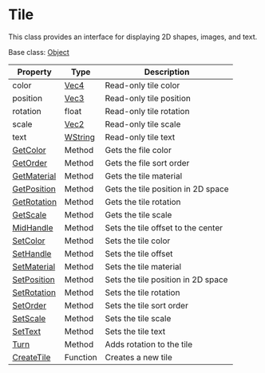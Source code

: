 # Tile

This class provides an interface for displaying 2D shapes, images, and text.

Base class: [Object](Object.md)

| Property | Type | Description |
| --- | --- | --- |
| color | [Vec4](Vec4.md) | Read-only tile color |
| position | [Vec3](Vec3.md) | Read-only tile position |
| rotation | float | Read-only tile rotation |
| scale | [Vec2](Vec2.md) | Read-only tile scale |
| text | [WString](WString.md) | Read-only tile text |
| [GetColor](Tile_GetColor.md) | Method | Gets the file color |
| [GetOrder](Tile_GetOrder.md) | Method | Gets the file sort order |
| [GetMaterial](Tile_GetMaterial.md) | Method | Gets the tile material |
| [GetPosition](Tile_GetPosition.md) | Method | Gets the tile position in 2D space |
| [GetRotation](Tile_GetRotation.md) | Method | Gets the tile rotation |
| [GetScale](Tile_GetScale.md) | Method | Gets the tile scale |
| [MidHandle](Tile_MidHandle.md) | Method | Sets the tile offset to the center |
| [SetColor](Tile_SetColor.md) | Method | Sets the tile color |
| [SetHandle](Tile_SetHandle.md) | Method | Sets the tile offset |
| [SetMaterial](Tile_SetMaterial.md) | Method | Sets the tile material |
| [SetPosition](Tile_SetPosition.md) | Method | Sets the tile position in 2D space |
| [SetRotation](Tile_SetRotation.md) | Method | Sets the tile rotation |
| [SetOrder](Tile_SetOrder.md) | Method | Sets the tile sort order |
| [SetScale](Tile_SetScale.md) | Method | Sets the tile scale |
| [SetText](Tile_SetText.md) | Method | Sets the tile text |
| [Turn](Tile_Turn.md) | Method | Adds rotation to the tile |
| [CreateTile](CreateTile.md) | Function | Creates a new tile |
